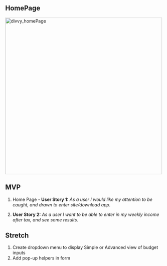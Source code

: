 ## HomePage

<img width="500" alt="divvy_homePage" src="https://user-images.githubusercontent.com/58315812/108352857-525f7280-724c-11eb-95b9-1176ca5c9847.png">


## MVP

1. Home Page - **User Story 1:** *As a user I would like my attention to be caught, and drawn to enter site/download app.*

2. **User Story 2:** *As a user I want to be able to enter in my weekly income after tax, and see some results.*

## Stretch

1. Create dropdown menu to display Simple or Advanced view of budget inputs
2. Add pop-up helpers in form

